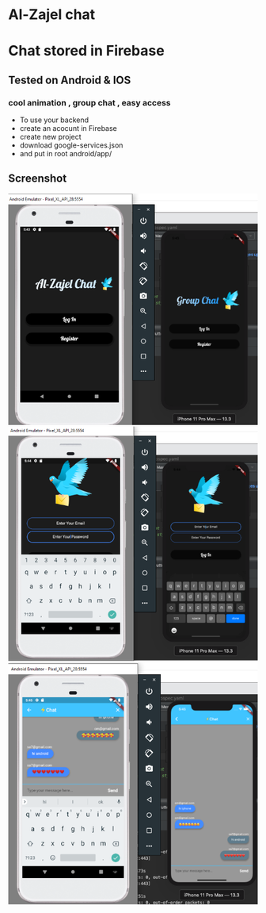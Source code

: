 <h1> Al-Zajel chat</h1>
<h1> Chat stored in Firebase </h1> 
<h2> Tested on Android & IOS </h2>
<h3> cool animation , group chat , easy access</h3>

- To use your backend 
- create an acocunt in Firebase
- create new project 
- download google-services.json
- and put in root  android/app/ 

<h2> Screenshot </h2> 

![](screenshot1.png)
<br>
![](screenshot2.png)
<br>
![](screenshot3.png)
